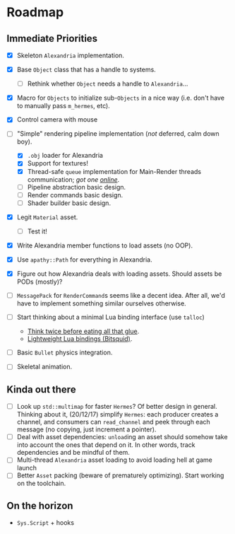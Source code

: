 # Roadmap

## Immediate Priorities
- [x] Skeleton `Alexandria` implementation.
- [x] Base `Object` class that has a handle to systems.
	+ [ ] Rethink whether `Object` needs a handle to `Alexandria`...
- [x] Macro for `Objects` to initialize sub-`Objects` in a nice way (i.e. don't have to manually pass `m_hermes`, etc).

- [x] Control camera with mouse
- [ ] "Simple" rendering pipeline implementation (_not_ deferred, calm down boy).
	+ [x] `.obj` loader for Alexandria
	+ [x] Support for textures!
	+ [x] Thread-safe `queue` implementation for Main-Render threads communication; *got one [online](http://www.moodycamel.com/blog/2014/a-fast-general-purpose-lock-free-queue-for-c++)*.
	+ [ ] Pipeline abstraction basic design.
	+ [ ] Render commands basic design.
	+ [ ] Shader builder basic design.
- [x] Legit `Material` asset.
	+ [ ] Test it!
- [x] Write Alexandria member functions to load assets (no OOP).
- [x] Use `apathy::Path` for everything in Alexandria.
- [x] Figure out how Alexandria deals with loading assets. Should assets be PODs (mostly)?
- [ ] `MessagePack` for `RenderCommand`s seems like a decent idea. After all, we'd have to implement something similar ourselves otherwise.
- [ ] Start thinking about a minimal Lua binding interface (use `talloc`)
	+ [Think twice before eating all that glue](http://purplepwny.com/blog/binding_lua_to_c_think_twice_before_eating_that_glue.html).
	+ [Lightweight Lua bindings (Bitsquid)](http://bitsquid.blogspot.com.es/2011/06/lightweight-lua-bindings.html).
- [ ] Basic `Bullet` physics integration.
- [ ] Skeletal animation.

## Kinda out there
- [ ] Look up `std::multimap` for faster `Hermes`? Of better design in general. Thinking about it, (20/12/17) simplify `Hermes`: each producer creates a channel, and consumers can `read_channel` and peek through each message (no copying, just increment a pointer).
- [ ] Deal with asset dependencies: `unload`ing an asset should somehow take into account the ones that depend on it. In other words, track dependencies and be mindful of them.
- [ ] Multi-thread `Alexandria` asset loading to avoid loading hell at game launch
- [ ] Better `Asset` packing (beware of prematurely optimizing). Start working on the toolchain.

## On the horizon
- `Sys.Script` + hooks